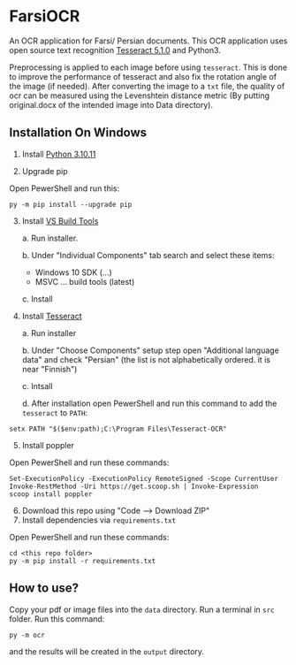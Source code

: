 # FarsiOCR
An OCR application for Farsi/ Persian documents.
This OCR application uses open source text recognition [Tesseract 5.1.0](https://github.com/tesseract-ocr/tessdoc) and Python3.

Preprocessing is applied to each image before using `tesseract`. This is done to improve the performance of tesseract and also fix the rotation angle of the image (if needed). After converting the image to a `txt` file, the quality of ocr can be measured using the Levenshtein distance metric (By putting original.docx of the intended image into Data directory). 

## Installation On Windows

1. Install [Python 3.10.11](https://www.python.org/ftp/python/3.10.11/python-3.10.11-amd64.exe)

2. Upgrade pip

Open PewerShell and run this:

```shell
py -m pip install --upgrade pip
```

3. Install [VS Build Tools](https://aka.ms/vs/17/release/vs_BuildTools.exe)

      a. Run installer.
  
      b. Under "Individual Components" tab search and select these items:

      - Windows 10 SDK (...)
      - MSVC ... build tools (latest)

      c. Install

5. Install [Tesseract](https://github.com/UB-Mannheim/tesseract/wiki)

      a. Run installer
  
      b. Under "Choose Components" setup step open "Additional language data" and check "Persian" (the list is not alphabetically ordered. it is near "Finnish")
  
      c. Intsall
  
      d. After installation open PewerShell and run this command to add the `tesseract` to `PATH`:

```shell
setx PATH "$($env:path);C:\Program Files\Tesseract-OCR"
```

5. Install poppler

Open PewerShell and run these commands:

```shell
Set-ExecutionPolicy -ExecutionPolicy RemoteSigned -Scope CurrentUser
Invoke-RestMethod -Uri https://get.scoop.sh | Invoke-Expression
scoop install poppler
```

6. Download this repo using "Code --> Download ZIP"
7. Install dependencies via `requirements.txt`

Open PewerShell and run these commands:

```shell
cd <this repo folder>
py -m pip install -r requirements.txt
```

## How to use?
Copy your pdf or image files into the `data` directory.
Run a terminal in `src` folder.
Run this command:
```shell
py -m ocr
```
and the results will be created in the `output` directory.
